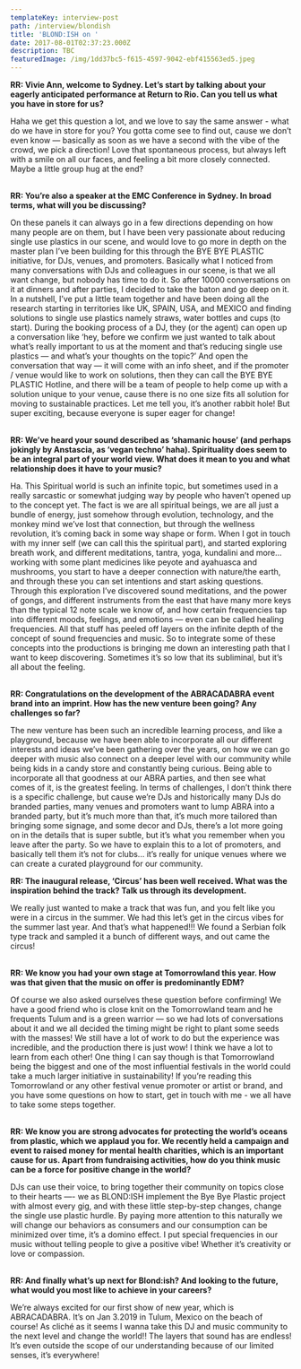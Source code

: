 ```yaml
---
templateKey: interview-post
path: /interview/blondish
title: 'BLOND:ISH on '
date: 2017-08-01T02:37:23.000Z
description: TBC
featuredImage: /img/1dd37bc5-f615-4597-9042-ebf415563ed5.jpeg
---
```

**RR: Vivie Ann, welcome to Sydney. Let’s start by talking about your eagerly anticipated performance at Return to Rio. Can you tell us what you have in store for us?**

Haha we get this question a lot, and we love to say the same answer - what do we have in store for you? You gotta come see to find out, cause we don’t even know — basically as soon as we have a second with the vibe of the crowd, we pick a direction!  Love that spontaneous process, but always left with a smile on all our faces, and feeling a bit more closely connected. Maybe a little group hug at the end?
<br><br>

**RR: You’re also a speaker at the EMC Conference in Sydney. In broad terms, what will you be discussing?**

On these panels it can always go in a few directions depending on how many people are on them, but I have been very passionate about reducing single use plastics in our scene, and would love to go more in depth on the master plan I’ve been building for this through the BYE BYE PLASTIC initiative, for DJs, venues, and promoters. Basically what I noticed from many conversations with DJs and colleagues in our scene, is that we all want change, but nobody has time to do it. So after 10000 conversations on it at dinners and after parties, I decided to take the baton and go deep on it.  In a nutshell, I’ve put a little team together and have been doing all the research starting in territories like UK, SPAIN, USA, and MEXICO and finding solutions to single use plastics namely straws, water bottles and cups (to start). During the booking process of a DJ, they (or the agent) can open up a conversation like ‘hey, before we confirm we just wanted to talk about what’s really important to us at the moment and that’s reducing single use plastics — and what’s your thoughts on the topic?’ And open the conversation that way — it will come with an info sheet, and if the promoter / venue would like to work on solutions, then they can call the BYE BYE PLASTIC Hotline, and there will be a team of people to help come up with a solution unique to your venue, cause there is no one size fits all solution for moving to sustainable practices. Let me tell you, it’s another rabbit hole! But super exciting, because everyone is super eager for change!
<br><br>

**RR: We’ve heard your sound described as ‘shamanic house’ (and perhaps jokingly by Anstascia, as ‘vegan techno’ haha). Spirituality does seem to be an integral part of your world view. What does it mean to you and what relationship does it have to your music?**

Ha. This Spiritual world is such an infinite topic, but sometimes used in a really sarcastic or somewhat judging way by people who haven’t opened up to the concept yet.  The fact is we are all spiritual beings, we are all just a bundle of energy, just somehow through evolution, technology, and the monkey mind we’ve lost that connection, but through the wellness revolution, it’s coming back in some way shape or form. When I got in touch with my inner self (we can call this the spiritual part), and started exploring breath work, and different meditations, tantra, yoga, kundalini and more… working with some plant medicines like peyote and ayahuasca and mushrooms, you start to have a deeper connection with nature/the earth, and through these you can set intentions and start asking questions. Through this exploration I’ve discovered sound meditations, and the power of gongs, and different instruments from the east that have many more keys than the typical 12 note scale we know of, and how certain frequencies tap into different moods, feelings, and emotions — even can be called healing frequencies.  All that stuff has peeled off layers on the infinite depth of the concept of sound frequencies and music.   So to integrate some of these concepts into the productions is bringing me down an interesting path that I want to keep discovering.  Sometimes it’s so low that its subliminal, but it’s all about the feeling. 
<br><br>

**RR: Congratulations on the development of the ABRACADABRA event brand into an imprint. How has the new venture been going? Any challenges so far?**

The new venture has been such an incredible learning process, and like a playground, because we have been able to incorporate all our different interests and ideas we’ve been gathering over the years, on how we can go deeper with music also connect on a deeper level with our community while being kids in a candy store and constantly being curious. Being able to incorporate all that goodness at our ABRA parties, and then see what comes of it, is the greatest feeling. In terms of challenges, I don’t think there is a specific challenge, but cause we’re DJs and historically many DJs do branded parties, many venues and promoters want to lump ABRA into a branded party, but it’s much more than that, it’s much more tailored than bringing some signage, and some decor and DJs, there’s a lot more going on in the details that is super subtle, but it’s what you remember when you leave after the party. So we have to explain this to a lot of promoters, and basically tell them it’s not for clubs... it’s really for unique venues where we can create a curated playground for our community. 

**RR: The inaugural release, ‘Circus’ has been well received. What was the inspiration behind the track? Talk us through its development.**

We really just wanted to make a track that was fun, and you felt like you were in a circus in the summer.  We had this let’s get in the circus vibes for the summer last year. And that’s what happened!!! We found a Serbian folk type track and sampled it a bunch of different ways, and out came the circus! 
<br><br>

**RR: We know you had your own stage at Tomorrowland this year. How was that given that the music on offer is predominantly EDM?**

Of course we also asked ourselves these question before confirming! We have a good friend who is close knit on the Tomorrowland team and he frequents Tulum and is a green warrior — so we had lots of conversations about it and we all decided the timing might be right to plant some seeds with the masses! We still have a lot of work to do but the experience was incredible, and the production there is just wow! I think we have a lot to learn from each other! One thing I can say though is that Tomorrowland being the biggest and one of the most influential festivals in the world could take a much larger initiative in sustainability! If you’re reading this Tomorrowland or any other festival venue promoter or artist or brand, and you have some questions on how to start, get in touch with me - we all have to take some steps together.
<br><br>

**RR: We know you are strong advocates for protecting the world’s oceans from plastic, which we applaud you for. We recently held a campaign and event to raised money for mental health charities, which is an important cause for us. Apart from fundraising activities, how do you think music can be a force for positive change in the world?**

DJs can use their voice, to bring together their community on topics close to their hearts —- we as BLOND:ISH implement the Bye Bye Plastic project with almost every gig, and with these little step-by-step changes, change the single use plastic hurdle. By paying more attention to this naturally we will change our behaviors as consumers and our consumption can be minimized over time, it’s a domino effect. I put special frequencies in our music without telling people to give a positive vibe! Whether it’s creativity or love or compassion.
<br><br>

**RR: And finally what’s up next for Blond:ish? And looking to the future, what would you most like to achieve in your careers?**

We’re always excited for our first show of new year, which is ABRACADABRA. It’s on Jan 3.2019 in Tulum, Mexico on the beach of course! As cliché as it seems I wanna take this DJ and music community to the next level and change the world!! The layers that sound has are endless! It’s even outside the scope of our understanding because of our limited senses, it’s everywhere!

